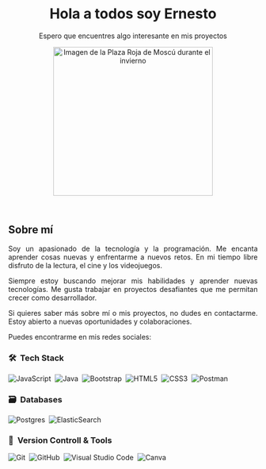  <body>
<header>
    <h1 align="center">Hola a todos soy Ernesto</h1>
    <p align="center">Espero que encuentres algo interesante en mis proyectos</p>
    <p align="center">
        <img 
        src="https://res.cloudinary.com/dks1ifnxa/image/upload/v1744527861/plaza-roja-moscu-despues-de-nevada_bla77b.jpg" 
        alt="Imagen de la Plaza Roja de Moscú durante el invierno"
        width="80%" height="300px"
        style="object-fit: cover; border-radius: 5px;">
    </p>
</header>
<main>
    <article>
        <h2>Sobre mí</h2>
        <p align="justify">Soy un apasionado de la tecnología y la programación. Me encanta aprender cosas nuevas y enfrentarme a nuevos retos. En mi tiempo libre disfruto de la lectura, el cine y los videojuegos.</p>
        <p align="justify">Siempre estoy buscando mejorar mis habilidades y aprender nuevas tecnologías. Me gusta trabajar en proyectos desafiantes que me permitan crecer como desarrollador.</p>
        <p align="justify">Si quieres saber más sobre mí o mis proyectos, no dudes en contactarme. Estoy abierto a nuevas oportunidades y colaboraciones.</p>
        <p align="justify">Puedes encontrarme en mis redes sociales:</p>
    </article>
</main>
<footer>

</footer>
</body>

### 🛠 &nbsp;Tech Stack

![JavaScript](https://img.shields.io/badge/javascript-%23323330.svg?style=for-the-badge&logo=javascript&logoColor=%23F7DF1E)&nbsp;
![Java](https://img.shields.io/badge/java-%23ED8B00.svg?style=for-the-badge&logo=java&logoColor=white)&nbsp;
![Bootstrap](https://img.shields.io/badge/bootstrap-%23563D7C.svg?style=for-the-badge&logo=bootstrap&logoColor=white)&nbsp;
![HTML5](https://img.shields.io/badge/html5-%23E34F26.svg?style=for-the-badge&logo=html5&logoColor=white)&nbsp;
![CSS3](https://img.shields.io/badge/css3-%231572B6.svg?style=for-the-badge&logo=css3&logoColor=white)&nbsp;
![Postman](https://img.shields.io/badge/Postman-FF6C37?style=for-the-badge&logo=postman&logoColor=white)&nbsp;

### 🗃 &nbsp;Databases

![Postgres](https://img.shields.io/badge/postgres-%23316192.svg?style=for-the-badge&logo=postgresql&logoColor=white)&nbsp;
![ElasticSearch](https://img.shields.io/badge/-ElasticSearch-005571?style=for-the-badge&logo=elasticsearch)&nbsp;

### 🧰 &nbsp;Version Controll & Tools 

![Git](https://img.shields.io/badge/git-%23F05033.svg?style=for-the-badge&logo=git&logoColor=white)&nbsp;
![GitHub](https://img.shields.io/badge/github-%23121011.svg?style=for-the-badge&logo=github&logoColor=white)&nbsp;
![Visual Studio Code](https://img.shields.io/badge/Visual%20Studio%20Code-0078d7.svg?style=for-the-badge&logo=visual-studio-code&logoColor=white)&nbsp;
![Canva](https://img.shields.io/badge/Canva-%2300C4CC.svg?style=for-the-badge&logo=Canva&logoColor=white)&nbsp;
